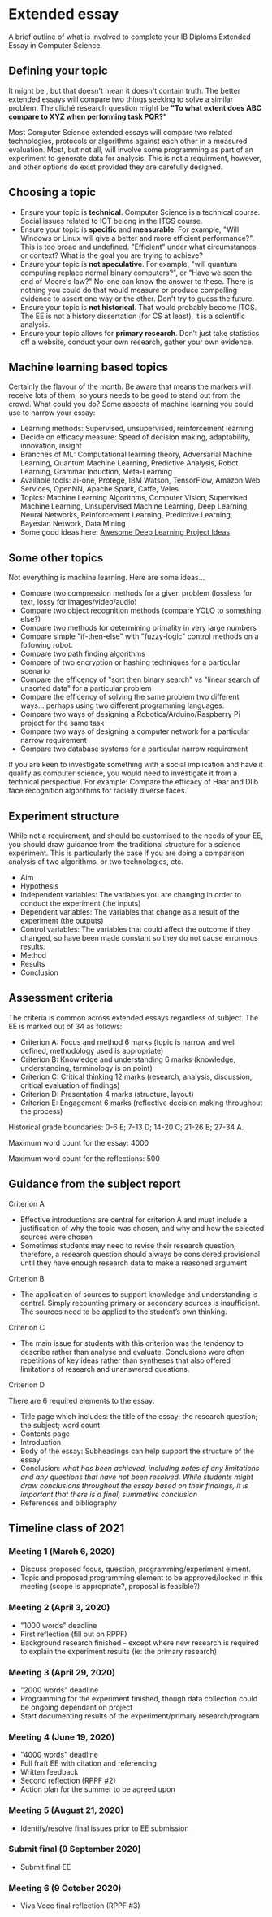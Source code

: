 # Extended essay

A brief outline of what is involved to complete your IB Diploma Extended Essay in Computer Science.

## Defining your topic

It might be , but that doesn't mean it doesn't contain truth. The better extended essays will compare two things seeking to solve a similar problem. The cliché research question might be **"To what extent does ABC compare to XYZ when performing task PQR?"**

Most Computer Science extended essays will compare two related technologies, protocols or algorithms against each other in a measured evaluation. Most, but not all, will involve some programming as part of an experiment to generate data for analysis. This is not a requirment, however, and other options do exist provided they are carefully designed.

## Choosing a topic

* Ensure your topic is **technical**. Computer Science is a technical course. Social issues related to ICT belong in the ITGS course.
* Ensure your topic is **specific** and **measurable**. For example, "Will Windows or Linux will give a better and more efficient performance?". This is too broad and undefined. "Efficient" under what circumstances or context? What is the goal you are trying to achieve?
* Ensure your topic is **not speculative**. For example, "will quantum computing replace normal binary computers?", or "Have we seen the end of Moore's law?" No-one can know the answer to these. There is nothing you could do that would measure or produce compelling evidence to assert one way or the other. Don't try to guess the future.
* Ensure your topic is **not historical**. That would probably become ITGS. The EE is not a history dissertation (for CS at least), it is a scientific analysis.
* Ensure your topic allows for **primary research**. Don’t just take statistics off a website, conduct your own research, gather your own evidence.

## Machine learning based topics

Certainly the flavour of the month. Be aware that means the markers will receive lots of them, so yours needs to be good to stand out from the crowd. What could you do? Some aspects of machine learning you could use to narrow your essay:

* Learning methods: Supervised, unsupervised, reinforcement learning
* Decide on efficacy measure: Spead of decision making, adaptability, innovation, insight
* Branches of ML: Computational learning theory, Adversarial Machine Learning, Quantum Machine Learning, Predictive Analysis, Robot Learning, Grammar Induction, Meta-Learning
* Available tools: ai-one, Protege, IBM Watson, TensorFlow, Amazon Web Services, OpenNN, Apache Spark, Caffe, Veles
* Topics: Machine Learning Algorithms, Computer Vision, Supervised Machine Learning, Unsupervised Machine Learning, Deep Learning, Neural Networks, Reinforcement Learning, Predictive Learning, Bayesian Network, Data Mining
* Some good ideas here: [Awesome Deep Learning Project Ideas](https://github.com/NirantK/awesome-project-ideas)

## Some other topics

Not everything is machine learning. Here are some ideas...

* Compare two compression methods for a given problem (lossless for text, lossy for images/video/audio)
* Compare two object recognition methods (compare YOLO to something else?)
* Compare two methods for determining primality in very large numbers
* Compare simple "if-then-else" with "fuzzy-logic" control methods on a following robot. 
* Compare two path finding algorithms
* Compare of two encryption or hashing techniques for a particular scenario
* Compare the efficency of "sort then binary search" vs "linear search of unsorted data" for a particular problem
* Compare the efficency of solving the same problem two different ways... perhaps using two different programming languages.
* Compare two ways of designing a Robotics/Arduino/Raspberry Pi project for the same task 
* Compare two ways of designing a computer network for a particular narrow requirement
* Compare two database systems for a particular narrow requirement

If you are keen to investigate something with a social implication and have it qualify as computer science, you would need to investigate it from a technical perspective. For example: Compare the efficacy of Haar and Dlib face recognition algorithms for racially diverse faces.

## Experiment structure

While not a requirement, and should be customised to the needs of your EE, you should draw guidance from the traditional structure for a science experiment. This is particularly the case if you are doing a comparison analysis of two algorithms, or two technologies, etc.

* Aim
* Hypothesis
* Independent variables: The variables you are changing in order to conduct the experiment (the inputs)
* Dependent variables: The variables that change as a result of the experiment (the outputs)
* Control variables: The variables that could affect the outcome if they changed, so have been made constant so they do not cause errornous results.
* Method
* Results
* Conclusion

## Assessment criteria

The criteria is common across extended essays regardless of subject. The EE is marked out of 34 as follows:

* Criterion A: Focus and method 6 marks (topic is narrow and well defined, methodology used is appropriate)
* Criterion B: Knowledge and understanding 6 marks (knowledge, understanding, terminology is on point)
* Criterion C: Critical thinking 12 marks (research, analysis, discussion, critical evaluation of findings)
* Criterion D: Presentation 4 marks (structure, layout)
* Criterion E: Engagement 6 marks (reflective decision making throughout the process)

Historical grade boundaries: 0-6 E; 7-13 D; 14-20 C; 21-26 B; 27-34 A.

Maximum word count for the essay: 4000

Maximum word count for the reflections: 500

## Guidance from the subject report

Criterion A

* Effective introductions are central for criterion A and must include a justification of why the topic was chosen, and why and how the selected sources were chosen
* Sometimes students may need to revise their research question; therefore, a research question should always be considered provisional until they have enough research data to make a reasoned argument

Criterion B

* The application of sources to support knowledge and understanding is central. Simply recounting primary or secondary sources is insufficient. The sources need to be applied to the student’s own thinking. 

Criterion C

* The main issue for students with this criterion was the tendency to describe rather than analyse and evaluate. Conclusions were often repetitions of key ideas rather than syntheses that also offered limitations of research and unanswered questions.

Criterion D

There are 6 required elements to the essay:

* Title page which includes: the title of the essay; the research question; the subject; word count
* Contents page
* Introduction
* Body of the essay: Subheadings can help support the structure of the essay
* Conclusion: *what has been achieved, including notes of any limitations and any questions that have not been resolved. While students might draw conclusions throughout the essay based on their findings, it is important that there is a final, summative conclusion*
* References and bibliography

## Timeline class of 2021

### Meeting 1 (March 6, 2020)

* Discuss proposed focus, question, programming/experiment elment.
* Topic and proposed programming element to be approved/locked in this meeting (scope is appropriate?, proposal is feasible?)

### Meeting 2 (April 3, 2020)

* "1000 words" deadline
* First reflection (fill out on RPPF)
* Background research finished - except where new research is required to explain the experiment results (ie: the primary research) 

### Meeting 3 (April 29, 2020)

* "2000 words" deadline
* Programming for the experiment finished, though data collection could be ongoing dependant on project
* Start documenting results of the experiment/primary research/program

### Meeting 4 (June 19, 2020)

* "4000 words" deadline
* Full fraft EE with citation and referencing
* Written feedback
* Second reflection (RPPF #2)
* Action plan for the summer to be agreed upon

### Meeting 5 (August 21, 2020)

* Identify/resolve final issues prior to EE submission

### Submit final (9 September 2020)

* Submit final EE

### Meeting 6 (9 October 2020)

* Viva Voce final reflection (RPPF #3)

